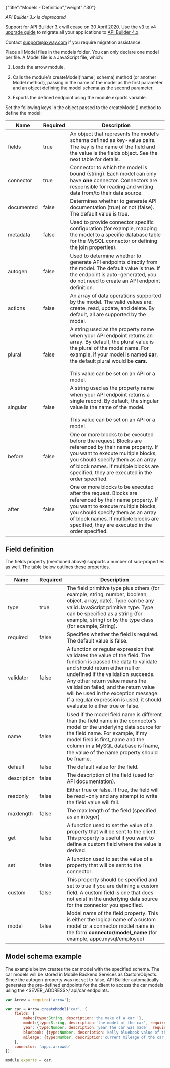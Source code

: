 {"title":"Models - Definition","weight":"30"}

*API Builder 3.x is deprecated*

Support for API Builder 3.x will cease on 30 April 2020. Use the [v3 to v4 upgrade guide](https://docs.axway.com/bundle/API_Builder_4x_allOS_en/page/api_builder_v3_to_v4_upgrade_guide.html) to migrate all your applications to [API Builder 4.x](https://docs.axway.com/bundle/API_Builder_4x_allOS_en/page/api_builder_getting_started_guide.html).

Contact [support@axway.com](mailto:support@axway.com) if you require migration assistance.

Place all Model files in the models folder. You can only declare one model per file. A Model file is a JavaScript file, which:

1. Loads the arrow module.

2. Calls the module's createModel('name', schema) method (or another Model method), passing in the name of the model as the first parameter and an object defining the model schema as the second parameter.

3. Exports the defined endpoint using the module.exports variable.

Set the following keys in the object passed to the createModel() method to define the model:

| Name | Required | Description |
| --- | --- | --- |
| fields | true | An object that represents the model’s schema defined as key-value pairs. The key is the name of the field and the value is the fields object. See the next table for details. |
| connector | true | Connector to which the model is bound (string). Each model can only have **one** connector. Connectors are responsible for reading and writing data from/to their data source. |
| documented | false | Determines whether to generate API documentation (true) or not (false). The default value is true. |
| metadata | false | Used to provide connector specific configuration (for example, mapping the model to a specific database table for the MySQL connector or defining the join properties). |
| autogen | false | Used to determine whether to generate API endpoints directly from the model. The default value is true. If the endpoint is auto-generated, you do not need to create an API endpoint definition. |
| actions | false | An array of data operations supported by the model. The valid values are: create, read, update, and delete. By default, all are supported by the model. |
| plural | false | A string used as the property name when your API endpoint returns an array. By default, the plural value is the plural of the model name. For example, if your model is named **car**, the default plural would be **cars**.<br /><br />This value can be set on an API or a model. |
| singular | false | A string used as the property name when your API endpoint returns a single record. By default, the singular value is the name of the model.<br /><br />This value can be set on an API or a model. |
| before | false | One or more blocks to be executed before the request. Blocks are referenced by their name property. If you want to execute multiple blocks, you should specify them as an array of block names. If multiple blocks are specified, they are executed in the order specified. |
| after | false | One or more blocks to be executed after the request. Blocks are referenced by their name property. If you want to execute multiple blocks, you should specify them as an array of block names. If multiple blocks are specified, they are executed in the order specified. |

## Field definition

The fields property (mentioned above) supports a number of sub-properties as well. The table below outlines these properties.

| Name | Required | Description |
| --- | --- | --- |
| type | true | The field primitive type plus others (for example, string, number, boolean, object, array, date). Type can be any valid JavaScript primitive type. Type can be specified as a string (for example, string) or by the type class (for example, String). |
| required | false | Specifies whether the field is required. The default value is false. |
| validator | false | A function or regular expression that validates the value of the field. The function is passed the data to validate and should return either null or undefined if the validation succeeds. Any other return value means the validation failed, and the return value will be used in the exception message. If a regular expression is used, it should evaluate to either true or false. |
| name | false | Used if the model field name is different than the field name in the connector’s model or the underlying data source for the field name. For example, if my model field is first\_name and the column in a MySQL database is fname, the value of the name property should be fname. |
| default | false | The default value for the field. |
| description | false | The description of the field (used for API documentation). |
| readonly | false | Either true or false. If true, the field will be read-only and any attempt to write the field value will fail. |
| maxlength | false | The max length of the field (specified as an integer) |
| get | false | A function used to set the value of a property that will be sent to the client. This property is useful if you want to define a custom field where the value is derived. |
| set | false | A function used to set the value of a property that will be sent to the connector. |
| custom | false | This property should be specified and set to true if you are defining a custom field. A custom field is one that does not exist in the underlying data source for the connector you specified. |
| model | false | Model name of the field property. This is either the logical name of a custom model or a connector model name in the form **connector/model\_name** (for example, appc.mysql/employee) |

## Model schema example

The example below creates the car model with the specified schema. The car models will be stored in Mobile Backend Services as CustomObjects. Since the autogen property was not set to false, API Builder automatically generates the pre-defined endpoints for the client to access the car models using the <SEVER\_ADDRESS>/ api/car endpoints.

```javascript
var Arrow = require('arrow');

var car = Arrow.createModel('car', {
    fields: {
        make:{type:String, description:'the make of a car '},
        model:{type:String, description:'the model of the car', required:true},
        year: {type:Number, description:'year the car was made', required:true},
        bluebook: {type:Number, description:'kelly bluebook value of the car', required:true},
        mileage: {type:Number, description:'current mileage of the car', required:true}
    },
    connector: 'appc.arrowdb'
});

module.exports = car;
```
